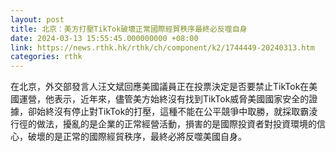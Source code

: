 ```yaml
---
layout: post
title: 北京：美方打壓TikTok破壞正常國際經貿秩序最終必反噬自身
date: 2024-03-13 15:55:45.000000000 +08:00
link: https://news.rthk.hk/rthk/ch/component/k2/1744449-20240313.htm
categories: rthk
---
```


在北京，外交部發言人汪文斌回應美國議員正在投票決定是否要禁止TikTok在美國運營，他表示，近年來，儘管美方始終沒有找到TikTok威脅美國國家安全的證據，卻始終沒有停止對TikTok的打壓，這種不能在公平競爭中取勝，就採取霸淩行徑的做法，擾亂的是企業的正常經營活動，損害的是國際投資者對投資環境的信心，破壞的是正常的國際經貿秩序，最終必將反噬美國自身。
